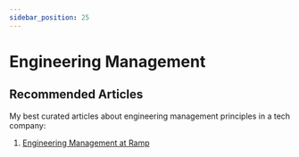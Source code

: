 ```yaml
---
sidebar_position: 25
---
```


# Engineering Management

## Recommended Articles

My best curated articles about engineering management principles in a tech company:

1. [Engineering Management at Ramp](https://engineering.ramp.com/engineering-management)
